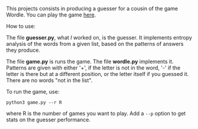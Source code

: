 This projects consists in producing a guesser for a cousin of the game Wordle. You can play the game [here](https://www.nytimes.com/games/wordle/index.html).

How to use:

The file **guesser.py**, what *I* worked on, is the guesser. It implements entropy analysis of the words from a given list, based on the patterns of answers they produce.  

The file **game.py** is runs the game. The file **wordle.py** implements it. Patterns are given with either '+', if the letter is not in the word, '-' if the letter is there but at a different position, or the letter itself if you guessed it. There are no words "not in the list".   

To run the game, use:

`python3 game.py --r R`

where R is the number of games you want to play. Add a `--p` option to get stats on the guesser performance. 